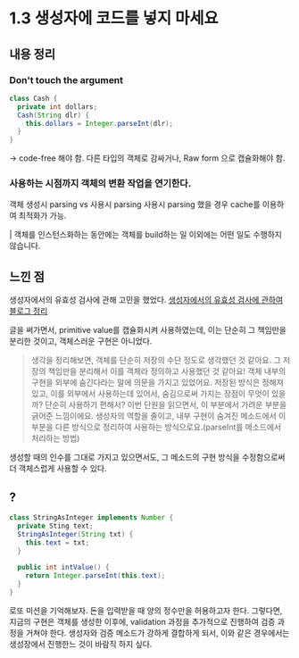 # 1.3 생성자에 코드를 넣지 마세요
## 내용 정리
### Don't touch the argument
```java
class Cash {
  private int dollars;
  Cash(String dlr) {
    this.dollars = Integer.parseInt(dlr);
  }
}
```
-> code-free 해야 함. 다른 타입의 객체로 감싸거나, Raw form 으로 캡슐화해야 함.
### 사용하는 시점까지 객체의 변환 작업을 연기한다.
객체 생성시 parsing vs 사용시 parsing
사용시 parsing 했을 경우 cache를 이용하여 최적화가 가능.

| 객체를 인스턴스화하는 동안에는 객체를 build하는 일 이외에는 어떤 일도 수행하지 않습니다.

## 느낀 점
생성자에서의 유효성 검사에 관해 고민을 했었다. [생성자에서의 유효성 검사에 관하여 블로그 정리](https://velog.io/@wannte/%EA%B0%9D%EC%B2%B4-%EC%83%9D%EC%84%B1%EC%8B%9C-%EC%9C%A0%ED%9A%A8%EC%84%B1-%EA%B2%80%EC%82%AC%EC%97%90-%EA%B4%80%ED%95%98%EC%97%AC)

글을 써가면서, primitive value를 캡슐화시켜 사용하였는데, 이는 단순히 그 책임만을 분리한 것이고, 객체스러운 구현은 아니었다.


> 생각을 정리해보면, 객체를 단순히 저장의 수단 정도로 생각했던 것 같아요. 그 저장의 책임만을 분리해서 이를 객체라 정의하고 사용했던 것 같아요! 객체 내부의 구현을 외부에 숨긴다라는 말에 의문을 가지고 있었어요. 저장된 방식은 정해져 있고, 이를 외부에서 사용하는데 있어서, 숨김으로써 가지는 장점이 무엇이 있을까? 단순히 사용하기 편해서?
이번 단원을 읽으면서, 이 부분에서 가려운 부분을 긁어준 느낌이에요. 생성자의 역할을 줄이고, 내부 구현이 숨겨진 메소드에서 이 부분을 다른 방식으로 정리하여 사용하는 방식으로요.(parseInt를 메소드에서 처리하는 방법)


생성할 때의 인수를 그대로 가지고 있으면서도, 그 메소드의 구현 방식을 수정함으로써 더 객체스럽게 사용할 수 있다.


## ?
```java
class StringAsInteger implements Number {
  private Sting text;
  StringAsInteger(String txt) {
    this.text = txt;
  }
  
  public int intValue() {
    return Integer.parseInt(this.text);
  }
}
```
로또 미션을 기억해보자. 돈을 입력받을 때 양의 정수만을 허용하고자 한다.
그렇다면, 지금의 구현은 객체를 생성한 이후에, validation 과정을 추가적으로 진행하여 검증 과정을 거쳐야 한다.
생성자와 검증 메소드가 강하게 결합하게 되서, 이와 같은 경우에서는 생성장에서 진행한느 것이 바람직 하지 싶다.
